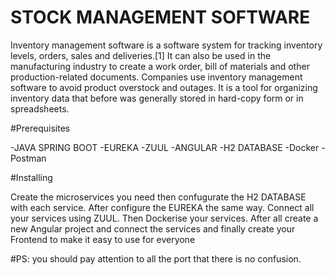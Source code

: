 # STOCK MANAGEMENT SOFTWARE
Inventory management software is a software system for tracking inventory levels, orders, sales and deliveries.[1] It can also be used in the manufacturing industry to create a work order, bill of materials and other production-related documents. Companies use inventory management software to avoid product overstock and outages. It is a tool for organizing inventory data that before was generally stored in hard-copy form or in spreadsheets.

#Prerequisites

-JAVA SPRING BOOT
-EUREKA
-ZUUL
-ANGULAR
-H2 DATABASE
-Docker
-Postman

#Installing

Create the microservices you need then confugurate the H2 DATABASE with each service. After configure the EUREKA the same way. Connect all your services using ZUUL. Then Dockerise your services. 
After all create a new Angular project and connect the services and finally create your Frontend to make it easy to use for everyone




#PS: you should pay attention to all the port that there is no confusion.

